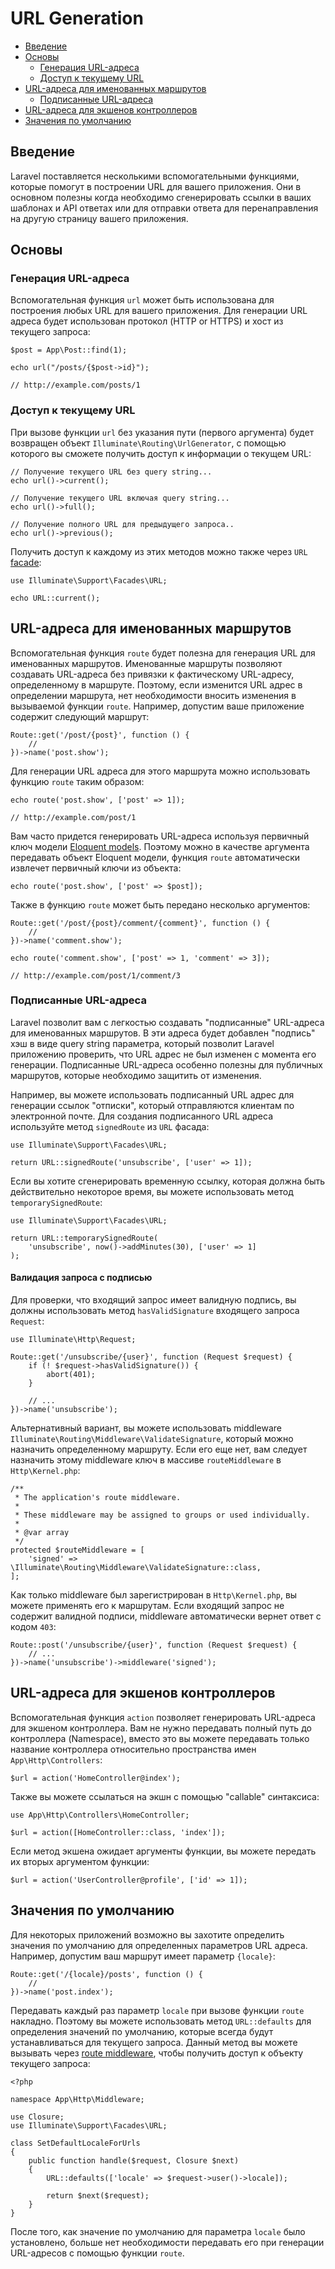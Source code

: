 # URL Generation

- [Введение](#introduction)
- [Основы](#the-basics)
    - [Генерация URL-адреса](#generating-basic-urls)
    - [Доступ к текущему URL](#accessing-the-current-url)
- [URL-адреса для именованных маршрутов](#urls-for-named-routes)
    - [Подписанные URL-адреса](#signed-urls)
- [URL-адреса для экшенов контроллеров](#urls-for-controller-actions)
- [Значения по умолчанию](#default-values)

<a name="introduction"></a>
## Введение

Laravel поставляется несколькими вспомогательными функциями, которые помогут в построении URL для вашего приложения. Они в основном полезны когда необходимо сгенерировать ссылки в ваших шаблонах и API ответах или для отправки ответа для перенаправления на другую страницу вашего приложения.

<a name="the-basics"></a>
## Основы

<a name="generating-basic-urls"></a>
### Генерация URL-адреса

Вспомогательная функция `url` может быть использована для построения любых URL для вашего приложения. Для генерации URL адреса будет использован протокол (HTTP or HTTPS) и хост из текущего запроса:

    $post = App\Post::find(1);

    echo url("/posts/{$post->id}");

    // http://example.com/posts/1

<a name="accessing-the-current-url"></a>
### Доступ к текущему URL

При вызове функции `url` без указания пути (первого аргумента) будет возвращен объект `Illuminate\Routing\UrlGenerator`, с помощью которого вы сможете получить доступ к информации о текущем URL:

    // Получение текущего URL без query string...
    echo url()->current();

    // Получение текущего URL включая query string...
    echo url()->full();

    // Получение полного URL для предыдущего запроса..
    echo url()->previous();

Получить доступ к каждому из этих методов можно также через `URL` [facade](/docs/{{version}}/facades):

    use Illuminate\Support\Facades\URL;

    echo URL::current();

<a name="urls-for-named-routes"></a>
## URL-адреса для именованных маршрутов

Вспомогательная функция `route` будет полезна для генерация URL для именованных маршрутов. Именованные маршруты позволяют создавать URL-адреса без привязки к фактическому URL-адресу, определенному в маршруте. Поэтому, если изменится URL адрес в определении маршрута, нет необходимости вносить изменения в вызываемой функции `route`. Например, допустим ваше приложение содержит следующий маршрут: 

    Route::get('/post/{post}', function () {
        //
    })->name('post.show');

Для генерации URL адреса для этого маршрута можно использовать функцию `route` таким образом:

    echo route('post.show', ['post' => 1]);

    // http://example.com/post/1

Вам часто придется генерировать URL-адреса используя первичный ключ модели [Eloquent models](/docs/{{version}}/eloquent). Поэтому можно в качестве аргумента передавать объект Eloquent модели, функция `route` автоматически извлечет первичный ключи из объекта:

    echo route('post.show', ['post' => $post]);

Также в функцию `route` может быть передано несколько аргументов:

    Route::get('/post/{post}/comment/{comment}', function () {
        //
    })->name('comment.show');

    echo route('comment.show', ['post' => 1, 'comment' => 3]);

    // http://example.com/post/1/comment/3

<a name="signed-urls"></a>
### Подписанные URL-адреса

Laravel позволит вам с легкостью создавать "подписанные" URL-адреса для именованных маршрутов. В эти адреса будет добавлен "подпись" хэш в виде query string параметра, который позволит Laravel приложению проверить, что URL адрес не был изменен с момента его генерации. Подписанные URL-адреса особенно полезны для публичных маршрутов, которые необходимо защитить от изменения.

Например, вы можете использовать подписанный URL адрес для генерации ссылок "отписки", который отправляются клиентам по электронной почте. Для создания подписанного URL адреса используйте метод `signedRoute` из `URL` фасада:

    use Illuminate\Support\Facades\URL;

    return URL::signedRoute('unsubscribe', ['user' => 1]);

Если вы хотите сгенерировать временную ссылку, которая должна быть действительно некоторое время, вы можете использовать метод `temporarySignedRoute`:

    use Illuminate\Support\Facades\URL;

    return URL::temporarySignedRoute(
        'unsubscribe', now()->addMinutes(30), ['user' => 1]
    );

#### Валидация запроса с подписью

Для проверки, что входящий запрос имеет валидную подпись, вы должны использовать метод `hasValidSignature` входящего запроса `Request`:

    use Illuminate\Http\Request;

    Route::get('/unsubscribe/{user}', function (Request $request) {
        if (! $request->hasValidSignature()) {
            abort(401);
        }

        // ...
    })->name('unsubscribe');

Альтернативный вариант, вы можете использовать middleware `Illuminate\Routing\Middleware\ValidateSignature`, который можно назначить определенному маршруту. Если его еще нет, вам следует назначить этому middleware ключ в массиве `routeMiddleware` в `Http\Kernel.php`:

    /**
     * The application's route middleware.
     *
     * These middleware may be assigned to groups or used individually.
     *
     * @var array
     */
    protected $routeMiddleware = [
        'signed' => \Illuminate\Routing\Middleware\ValidateSignature::class,
    ];

Как только middleware был зарегистрирован в `Http\Kernel.php`, вы можете применять его к маршрутам. Если входящий запрос не содержит валидной подписи, middleware автоматически вернет ответ с кодом `403`:

    Route::post('/unsubscribe/{user}', function (Request $request) {
        // ...
    })->name('unsubscribe')->middleware('signed');

<a name="urls-for-controller-actions"></a>
## URL-адреса для экшенов контроллеров

Вспомогательная функция `action` позволяет генерировать URL-адреса для экшеном контроллера. Вам не нужно передавать полный путь до контроллера (Namespace), вместо это вы можете передавать только название контроллера относительно пространства имен `App\Http\Controllers`:

    $url = action('HomeController@index');

Также вы можете ссылаться на экшн с помощью "callable" синтаксиса:

    use App\Http\Controllers\HomeController;

    $url = action([HomeController::class, 'index']);

Если метод экшена ожидает аргументы функции, вы можете передать их вторых аргументом функции:

    $url = action('UserController@profile', ['id' => 1]);

<a name="default-values"></a>
## Значения по умолчанию

Для некоторых приложений возможно вы захотите определить значения по умолчанию для определенных параметров URL адреса. Например, допустим ваш маршрут имеет параметр `{locale}`:

    Route::get('/{locale}/posts', function () {
        //
    })->name('post.index');

Передавать каждый раз параметр `locale` при вызове функции `route` накладно. Поэтому вы можете использовать метод `URL::defaults` для определения значений по умолчанию, которые всегда будут устанавливаться для текущего запроса. Данный метод вы можете вызывать через [route middleware](/docs/{{version}}/middleware#assigning-middleware-to-routes), чтобы получить доступ к объекту текущего запроса:

    <?php

    namespace App\Http\Middleware;

    use Closure;
    use Illuminate\Support\Facades\URL;

    class SetDefaultLocaleForUrls
    {
        public function handle($request, Closure $next)
        {
            URL::defaults(['locale' => $request->user()->locale]);

            return $next($request);
        }
    }

После того, как значение по умолчанию для параметра `locale` было установлено, больше нет необходимости передавать его при генерации URL-адресов с помощью функции `route`.
